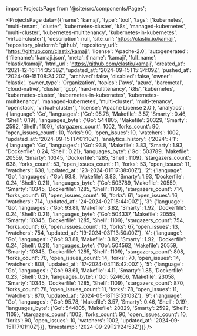 
import ProjectsPage from '@site/src/components/Pages';

<ProjectsPage
    data={{'name': 'kamaji', 'type': 'tool', 'tags': ['kubernetes', 'multi-tenant', 'cluster', 'kubernetes-cluster', 'k8s', 'managed-kubernetes', 'multi-cluster', 'kubernetes-multitenancy', 'kubernetes-in-kubernetes', 'virtual-cluster'], 'description': null, 'site_url': 'https://clastix.io/kamaji', 'repository_platform': 'github', 'repository_url': 'https://github.com/clastix/kamaji', 'license': 'Apache-2.0', 'autogenerated': {'filename': 'kamaji.json', 'meta': {'name': 'kamaji', 'full_name': 'clastix/kamaji', 'html_url': 'https://github.com/clastix/kamaji', 'created_at': '2021-12-16T14:35:38Z', 'updated_at': '2024-09-15T15:34:09Z', 'pushed_at': '2024-09-15T08:24:20Z', 'archived': false, 'disabled': false, 'owner': 'clastix', 'owner_type': 'Organization', 'topics': ['aws', 'azure', 'baremetal', 'cloud-native', 'cluster', 'gcp', 'hard-multitenancy', 'k8s', 'kubernetes', 'kubernetes-cluster', 'kubernetes-in-kubernetes', 'kubernetes-multitenancy', 'managed-kubernetes', 'multi-cluster', 'multi-tenancy', 'openstack', 'virtual-cluster'], 'license': 'Apache License 2.0'}, 'analytics': {'language': 'Go', 'languages': {'Go': 95.78, 'Makefile': 3.57, 'Smarty': 0.46, 'Shell': 0.19}, 'languages_byte': {'Go': 544805, 'Makefile': 20329, 'Smarty': 2592, 'Shell': 1109}, 'stargazers_count': 1002, 'forks_count': 90, 'open_issues_count': 10, 'forks': 90, 'open_issues': 10, 'watchers': 1002, 'updated_at': '2024-09-15T17:01:10Z'}, 'analytics_history': {'2024': {'1': {'language': 'Go', 'languages': {'Go': 93.8, 'Makefile': 3.83, 'Smarty': 1.93, 'Dockerfile': 0.24, 'Shell': 0.21}, 'languages_byte': {'Go': 503789, 'Makefile': 20559, 'Smarty': 10345, 'Dockerfile': 1285, 'Shell': 1109}, 'stargazers_count': 638, 'forks_count': 53, 'open_issues_count': 11, 'forks': 53, 'open_issues': 11, 'watchers': 638, 'updated_at': '23-2024-01T17:38:00Z'}, '2': {'language': 'Go', 'languages': {'Go': 93.8, 'Makefile': 3.83, 'Smarty': 1.93, 'Dockerfile': 0.24, 'Shell': 0.21}, 'languages_byte': {'Go': 503789, 'Makefile': 20559, 'Smarty': 10345, 'Dockerfile': 1285, 'Shell': 1109}, 'stargazers_count': 714, 'forks_count': 61, 'open_issues_count': 16, 'forks': 61, 'open_issues': 16, 'watchers': 714, 'updated_at': '24-2024-02T15:44:00Z'}, '3': {'language': 'Go', 'languages': {'Go': 93.81, 'Makefile': 3.82, 'Smarty': 1.92, 'Dockerfile': 0.24, 'Shell': 0.21}, 'languages_byte': {'Go': 504337, 'Makefile': 20559, 'Smarty': 10345, 'Dockerfile': 1285, 'Shell': 1109}, 'stargazers_count': 754, 'forks_count': 67, 'open_issues_count': 13, 'forks': 67, 'open_issues': 13, 'watchers': 754, 'updated_at': '19-2024-03T13:50:00Z'}, '4': {'language': 'Go', 'languages': {'Go': 93.81, 'Makefile': 3.82, 'Smarty': 1.92, 'Dockerfile': 0.24, 'Shell': 0.21}, 'languages_byte': {'Go': 504562, 'Makefile': 20559, 'Smarty': 10345, 'Dockerfile': 1285, 'Shell': 1109}, 'stargazers_count': 808, 'forks_count': 70, 'open_issues_count': 14, 'forks': 70, 'open_issues': 14, 'watchers': 808, 'updated_at': '17-2024-04T16:42:00Z'}, '5': {'language': 'Go', 'languages': {'Go': 93.61, 'Makefile': 4.11, 'Smarty': 1.85, 'Dockerfile': 0.23, 'Shell': 0.2}, 'languages_byte': {'Go': 524606, 'Makefile': 23058, 'Smarty': 10345, 'Dockerfile': 1285, 'Shell': 1109}, 'stargazers_count': 870, 'forks_count': 78, 'open_issues_count': 11, 'forks': 78, 'open_issues': 11, 'watchers': 870, 'updated_at': '2024-05-18T13:53:03Z'}, '9': {'language': 'Go', 'languages': {'Go': 95.78, 'Makefile': 3.57, 'Smarty': 0.46, 'Shell': 0.19}, 'languages_byte': {'Go': 544805, 'Makefile': 20329, 'Smarty': 2592, 'Shell': 1109}, 'stargazers_count': 1002, 'forks_count': 90, 'open_issues_count': 10, 'forks': 90, 'open_issues': 10, 'watchers': 1002, 'updated_at': '2024-09-15T17:01:10Z'}}}, 'timestamp': '2024-09-29T21:24:53Z'}}}
/>

